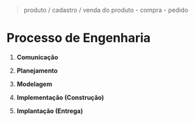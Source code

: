 > produto / cadastro / venda do produto - compra - pedido

# Processo de Engenharia

1. **Comunicação**

2. **Planejamento**

3. **Modelagem**

4. **Implementação (Construção)**

5. **Implantação (Entrega)**
 
